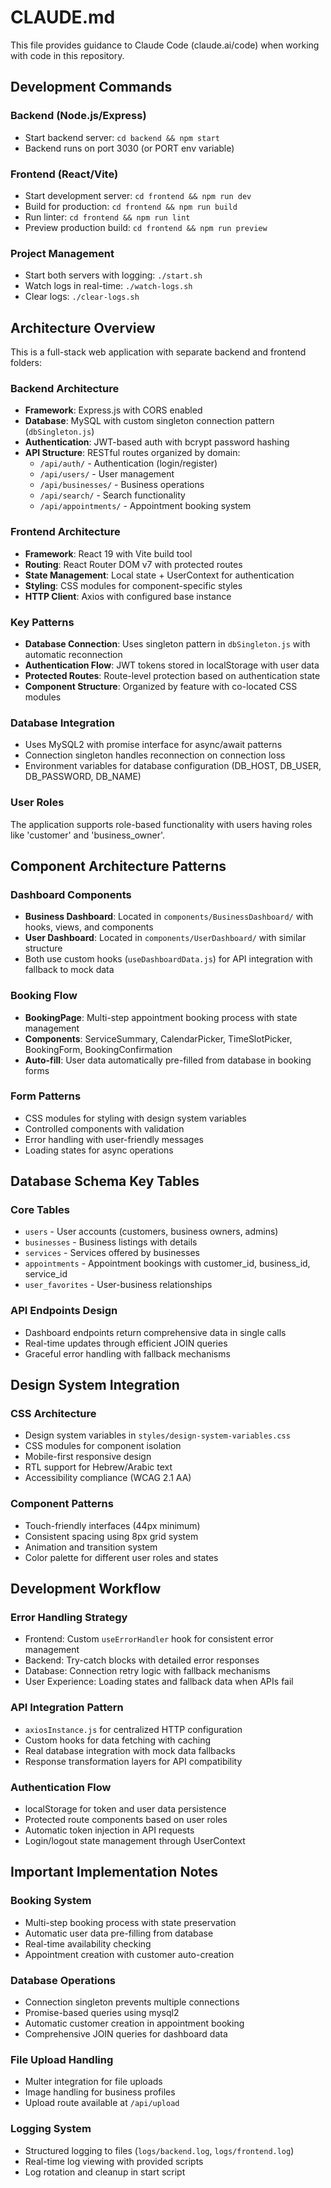 # CLAUDE.md

This file provides guidance to Claude Code (claude.ai/code) when working with code in this repository.

## Development Commands

### Backend (Node.js/Express)
- Start backend server: `cd backend && npm start`
- Backend runs on port 3030 (or PORT env variable)

### Frontend (React/Vite) 
- Start development server: `cd frontend && npm run dev`
- Build for production: `cd frontend && npm run build`
- Run linter: `cd frontend && npm run lint`
- Preview production build: `cd frontend && npm run preview`

### Project Management
- Start both servers with logging: `./start.sh`
- Watch logs in real-time: `./watch-logs.sh`
- Clear logs: `./clear-logs.sh`

## Architecture Overview

This is a full-stack web application with separate backend and frontend folders:

### Backend Architecture
- **Framework**: Express.js with CORS enabled
- **Database**: MySQL with custom singleton connection pattern (`dbSingleton.js`)
- **Authentication**: JWT-based auth with bcrypt password hashing
- **API Structure**: RESTful routes organized by domain:
  - `/api/auth/` - Authentication (login/register)
  - `/api/users/` - User management
  - `/api/businesses/` - Business operations
  - `/api/search/` - Search functionality
  - `/api/appointments/` - Appointment booking system

### Frontend Architecture  
- **Framework**: React 19 with Vite build tool
- **Routing**: React Router DOM v7 with protected routes
- **State Management**: Local state + UserContext for authentication
- **Styling**: CSS modules for component-specific styles
- **HTTP Client**: Axios with configured base instance

### Key Patterns
- **Database Connection**: Uses singleton pattern in `dbSingleton.js` with automatic reconnection
- **Authentication Flow**: JWT tokens stored in localStorage with user data
- **Protected Routes**: Route-level protection based on authentication state
- **Component Structure**: Organized by feature with co-located CSS modules

### Database Integration
- Uses MySQL2 with promise interface for async/await patterns
- Connection singleton handles reconnection on connection loss
- Environment variables for database configuration (DB_HOST, DB_USER, DB_PASSWORD, DB_NAME)

### User Roles
The application supports role-based functionality with users having roles like 'customer' and 'business_owner'.

## Component Architecture Patterns

### Dashboard Components
- **Business Dashboard**: Located in `components/BusinessDashboard/` with hooks, views, and components
- **User Dashboard**: Located in `components/UserDashboard/` with similar structure
- Both use custom hooks (`useDashboardData.js`) for API integration with fallback to mock data

### Booking Flow
- **BookingPage**: Multi-step appointment booking process with state management
- **Components**: ServiceSummary, CalendarPicker, TimeSlotPicker, BookingForm, BookingConfirmation
- **Auto-fill**: User data automatically pre-filled from database in booking forms

### Form Patterns
- CSS modules for styling with design system variables
- Controlled components with validation
- Error handling with user-friendly messages
- Loading states for async operations

## Database Schema Key Tables

### Core Tables
- `users` - User accounts (customers, business owners, admins)
- `businesses` - Business listings with details
- `services` - Services offered by businesses  
- `appointments` - Appointment bookings with customer_id, business_id, service_id
- `user_favorites` - User-business relationships

### API Endpoints Design
- Dashboard endpoints return comprehensive data in single calls
- Real-time updates through efficient JOIN queries
- Graceful error handling with fallback mechanisms

## Design System Integration

### CSS Architecture
- Design system variables in `styles/design-system-variables.css`
- CSS modules for component isolation
- Mobile-first responsive design
- RTL support for Hebrew/Arabic text
- Accessibility compliance (WCAG 2.1 AA)

### Component Patterns
- Touch-friendly interfaces (44px minimum)
- Consistent spacing using 8px grid system
- Animation and transition system
- Color palette for different user roles and states

## Development Workflow

### Error Handling Strategy
- Frontend: Custom `useErrorHandler` hook for consistent error management
- Backend: Try-catch blocks with detailed error responses
- Database: Connection retry logic with fallback mechanisms
- User Experience: Loading states and fallback data when APIs fail

### API Integration Pattern
- `axiosInstance.js` for centralized HTTP configuration
- Custom hooks for data fetching with caching
- Real database integration with mock data fallbacks
- Response transformation layers for API compatibility

### Authentication Flow
- localStorage for token and user data persistence
- Protected route components based on user roles
- Automatic token injection in API requests
- Login/logout state management through UserContext

## Important Implementation Notes

### Booking System
- Multi-step booking process with state preservation
- Automatic user data pre-filling from database
- Real-time availability checking
- Appointment creation with customer auto-creation

### Database Operations
- Connection singleton prevents multiple connections
- Promise-based queries using mysql2
- Automatic customer creation in appointment booking
- Comprehensive JOIN queries for dashboard data

### File Upload Handling
- Multer integration for file uploads
- Image handling for business profiles
- Upload route available at `/api/upload`

### Logging System
- Structured logging to files (`logs/backend.log`, `logs/frontend.log`)
- Real-time log viewing with provided scripts
- Log rotation and cleanup in start script